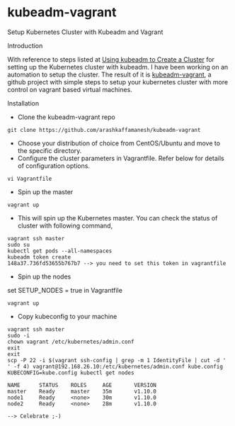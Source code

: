 # kubeadm-vagrant
Setup Kubernetes Cluster with Kubeadm and Vagrant

Introduction

With reference to steps listed at [Using kubeadm to Create a Cluster](https://kubernetes.io/docs/setup/independent/create-cluster-kubeadm/) for setting up the Kubernetes cluster with kubeadm. I have been working on an automation to setup the cluster. The result of it is [kubeadm-vagrant](https://github.com/coolsvap/kubeadm-vagrant), a github project with simple steps to setup your kubernetes cluster with more control on vagrant based virtual machines.

Installation

- Clone the kubeadm-vagrant repo

```git clone https://github.com/arashkaffamanesh/kubeadm-vagrant ```

- Choose your distribution of choice from CentOS/Ubuntu and move to the specific directory.
- Configure the cluster parameters in Vagrantfile. Refer below for details of configuration options.

``` vi Vagrantfile ```

- Spin up the master

``` vagrant up ```

- This will spin up the Kubernetes master. You can check the status of cluster with following command,

```
vagrant ssh master
sudo su
kubectl get pods --all-namespaces
kubeadm token create
148a37.736fd53655b767b7 --> you need to set this token in vagrantfile
```

- Spin up the nodes

set SETUP_NODES = true in Vagrantfile

``` vagrant up ```

- Copy kubeconfig to your machine

```
vagrant ssh master
sudo -i
chown vagrant /etc/kubernetes/admin.conf
exit
exit
scp -P 22 -i $(vagrant ssh-config | grep -m 1 IdentityFile | cut -d ' ' -f 4) vagrant@192.168.26.10:/etc/kubernetes/admin.conf kube.config
KUBECONFIG=kube.config kubectl get nodes

NAME      STATUS    ROLES     AGE       VERSION
master    Ready     master    35m       v1.10.0
node1     Ready     <none>    30m       v1.10.0
node2     Ready     <none>    28m       v1.10.0

--> Celebrate ;-)
```

